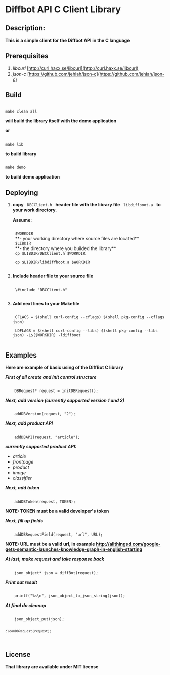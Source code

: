 # Diffbot API C Client Library

## Description: 

**This is a simple client for the Diffbot API in the C language**

## Prerequisites

1. _libcurl_ [http://curl.haxx.se/libcurl](http://curl.haxx.se/libcurl)
2. _json-c_ [https://github.com/jehiah/json-c](https://github.com/jehiah/json-c)

## Build

<code>
make clean all
</code>

**wiil build the library itself with the demo application**

**or**

<code>
make lib
</code>

**to build library**

<code>
make demo
</code>

**to build demo application**

## Deploying

1. **copy**
	<code>
	DBCClient.h
	</code> 
	**header file with the library file**
 	<code>
	libdiffboot.a
	</code> 
	**to your work directory.**
	
	**Assume:**

	<code>
	$WORKDIR
	</code> 
	**- your working directory where source files are located**

	<code>
	$LIBDIR
	</code> 
	**- the directory where you builded the library**

	<code> 
	cp $LIBDIR/DBCClient.h $WORKDIR
	</code>

	<code> 
	cp $LIBDIR/libdiffboot.a $WORKDIR
	</code>

2. **Include header file to your source file**

	<code>
	\#include "DBCClient.h"
	</code>

3. **Add next lines to your Makefile**

	<code>
	CFLAGS = $(shell curl-config --cflags) $(shell pkg-config --cflags json)
	</code>

	<code>
	LDFLAGS = $(shell curl-config --libs) $(shell pkg-config --libs json) -L$($WORKDIR) -ldiffboot
	</code>

## Examples

**Here are example of basic using of the DiffBot C library**
	
**_First of all create and init control structure_**

<!-- language: c++ -->

<code>
    DBRequest* request = initDBRequest();
</code>

**_Next, add version (currently supported version 1 and 2)_**

<code>
    addDBVersion(request, "2");
</code>

  **_Next, add product API_**

<code>
    addDBAPI(request, "article");
</code>

  **_currently supported product API:_**

  * _article_
  * _frontpage_
  * _product_
  * _image_
  * _classifier_
  
**_Next, add token_**

<code>
    addDBToken(request, TOKEN);
</code>

**NOTE:	TOKEN 	must be a valid developer's token**

**_Next, fill up fields_**

<code>
    addDBRequestField(request, "url", URL);
</code>

**NOTE: URL must be a valid url, in example http://allthingsd.com/google-gets-semantic-launches-knowledge-graph-in-english-starting**

**_At last, make request and take response back_**

<code>
    json_object* json = diffBot(request);
</code>

**_Print out result_**

<code>
    printf("%s\n", json_object_to_json_string(json));
</code>

**_At final do cleanup_**
    
<code>
	json_object_put(json);

	cleanDBRequest(request);
</code>


## License

**That library are available under MIT license**